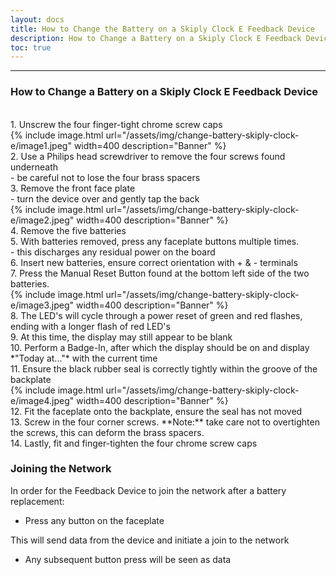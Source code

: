 ```yaml
---
layout: docs
title: How to Change the Battery on a Skiply Clock E Feedback Device
description: How to Change a Battery on a Skiply Clock E Feedback Device
toc: true
---
```


---------------------------------------

### How to Change a Battery on a Skiply Clock E Feedback Device

<br>
1.  Unscrew the four finger-tight chrome screw caps

<br>
{% include image.html url="/assets/img/change-battery-skiply-clock-e/image1.jpeg" width=400 description="Banner" %}

<br>
2.  Use a Philips head screwdriver to remove the four screws found
    underneath

<br>
-   be careful not to lose the four brass spacers

<br>
3.  Remove the front face plate

<br>
-   turn the device over and gently tap the back

<br>
{% include image.html url="/assets/img/change-battery-skiply-clock-e/image2.jpeg" width=400 description="Banner" %}

<br>
4.  Remove the five batteries

<br>
5.  With batteries removed, press any faceplate buttons multiple times.

<br>
-   this discharges any residual power on the board

<br>
6.  Insert new batteries, ensure correct orientation with + & -
    terminals

<br>
7.  Press the Manual Reset Button found at the bottom left side of the
    two batteries.

<br>
{% include image.html url="/assets/img/change-battery-skiply-clock-e/image3.jpeg" width=400 description="Banner" %}

<br>
8.  The LED's will cycle through a power reset of green and red flashes,
    ending with a longer flash of red LED's

<br>
9.  At this time, the display may still appear to be blank

<br>
10. Perform a Badge-In, after which the display should be on and display
    *"Today at..."* with the current time

<br>
11. Ensure the black rubber seal is correctly tightly within the groove
    of the backplate

<br>
{% include image.html url="/assets/img/change-battery-skiply-clock-e/image4.jpeg" width=400 description="Banner" %}

<br>
12. Fit the faceplate onto the backplate, ensure the seal has not moved

<br>
13. Screw in the four corner screws. **Note:** take care not to
    overtighten the screws, this can deform the brass spacers.

<br>
14. Lastly, fit and finger-tighten the four chrome screw caps

<br>

### Joining the Network

In order for the Feedback Device to join the network after a battery
replacement:

-   Press any button on the faceplate

This will send data from the device and initiate a join to the network

-   Any subsequent button press will be seen as data
